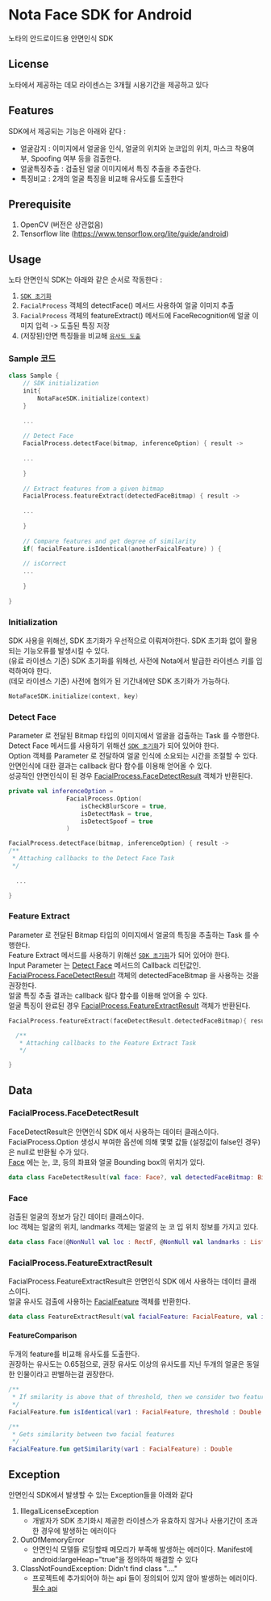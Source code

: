 # Nota Face SDK for Android
노타의 안드로이드용 안면인식 SDK

## License
노타에서 제공하는 데모 라이센스는 3개월 시용기간을 제공하고 있다  

  
## Features
SDK에서 제공되는 기능은 아래와 같다 :
* 얼굴감지 : 이미지에서 얼굴을 인식, 얼굴의 위치와 눈코입의 위치, 마스크 착용여부, Spoofing 여부 등을 검출한다.
* 얼굴특징추출 : 검출된 얼굴 이미지에서 특징 추출을 추출한다. 
* 특징비교 : 2개의 얼굴 특징을 비교해 유사도를 도출한다


## Prerequisite
1. OpenCV (버전은 상관없음)
2. Tensorflow lite (https://www.tensorflow.org/lite/guide/android)  
  
    
## Usage
노타 안면인식 SDK는 아래와 같은 순서로 작동한다 : 
1. [`SDK 초기화`](#initialization)
2. `FacialProcess` 객체의 detectFace() 메서드 사용하여 얼굴 이미지 추출
3. `FacialProcess` 객체의 featureExtract() 메서드에 FaceRecognition에 얼굴 이미지 입력 -> 도출된 특징 저장
4. (저장된)안면 특징들을 비교해 [`유사도 도출`](#featurecomparison)
  
   
     
### Sample 코드
```kotlin
class Sample {
    // SDK initialization
    init{
        NotaFaceSDK.initialize(context)
    } 
    
    ...
    
    // Detect Face
    FacialProcess.detectFace(bitmap, inferenceOption) { result ->
                
    ...
    
    }
    
    // Extract features from a given bitmap
    FacialProcess.featureExtract(detectedFaceBitmap) { result ->
    
    ...
    
    }
    
    // Compare features and get degree of similarity
    if( facialFeature.isIdentical(anotherFaicalFeature) ) {
    
    // isCorrect
    ...
    
    }
    
}

```
  
### Initialization
SDK 사용을 위해선, SDK 초기화가 우선적으로 이뤄져야한다. SDK 초기화 없이 활용되는 기능오류를 발생시킬 수 있다.  
(유료 라이센스 기준) SDK 초기화를 위해선, 사전에 Nota에서 발급한 라이센스 키를 입력하여야 한다.  
(데모 라이센스 기준) 사전에 협의가 된 기간내에만 SDK 초기화가 가능하다.  

```kotlin
NotaFaceSDK.initialize(context, key)
```
  
### Detect Face
Parameter 로 전달된 Bitmap 타입의 이미지에서 얼굴을 검출하는 Task 를 수행한다.  
Detect Face 메서드를 사용하기 위해선 [`SDK 초기화`](#initialization)가 되어 있어야 한다.  
Option 객체를 Parameter 로 전달하여 얼굴 인식에 소요되는 시간을 조절할 수 있다.  
안면인식에 대한 결과는 callback 람다 함수를 이용해 얻어올 수 있다.  
성공적인 안면인식이 된 경우 [FacialProcess.FaceDetectResult](#facialProcess.facedetectresult) 객체가 반환된다.
  
```kotlin
private val inferenceOption =
                FacialProcess.Option(
                    isCheckBlurScore = true,
                    isDetectMask = true,
                    isDetectSpoof = true
                )

FacialProcess.detectFace(bitmap, inferenceOption) { result ->
/**
 * Attaching callbacks to the Detect Face Task
 */
 
  ...

}
```
  
### Feature Extract
Parameter 로 전달된 Bitmap 타입의 이미지에서 얼굴의 특징을 추출하는 Task 를 수행한다.  
Feature Extract 메서드를 사용하기 위해선 [`SDK 초기화`](#initialization)가 되어 있어야 한다.  
Input Parameter 는 [Detect Face](#detect-face) 메서드의 Callback 리턴값인. 
[FacialProcess.FaceDetectResult](#facialProcess.facedetectresult) 객체의 detectedFaceBitmap 을 사용하는 것을 권장한다.  
얼굴 특징 추출 결과는 callback 람다 함수를 이용해 얻어올 수 있다.  
얼굴 특징이 완료된 경우 [FacialProcess.FeatureExtractResult](#facialProcess.featureextractresult) 객체가 반환된다.  

```kotlin
FacialProcess.featureExtract(faceDetectResult.detectedFaceBitmap){ result ->

  /**
   * Attaching callbacks to the Feature Extract Task
   */

}
```

## Data

### FacialProcess.FaceDetectResult
FaceDetectResult은 안면인식 SDK 에서 사용하는 데이터 클래스이다.  
FacialProcess.Option 생성시 부여한 옵션에 의해 몇몇 값들 (설정값이 false인 경우)은 null로 반환될 수가 있다.  
[Face](#face) 에는 눈, 코, 등의 좌표와 얼굴 Bounding box의 위치가 있다.  
```kotlin
data class FaceDetectResult(val face: Face?, val detectedFaceBitmap: Bitmap, val isSpoof:Boolean? = null, val isMaskDetected:Boolean? = null, val faceQuality:Double? = null, val blurScore:Double?=null, val inferenceTimeLog: Long)

```

### Face
검출된 얼굴의 정보가 담긴 데이터 클래스이다.  
loc 객체는 얼굴의 위치, landmarks 객체는 얼굴의 눈 코 입 위치 정보를 가지고 있다.  

```kotlin
data class Face(@NonNull val loc : RectF, @NonNull val landmarks : List<PointF>)
```

### FacialProcess.FeatureExtractResult
FacialProcess.FeatureExtractResult은 안면인식 SDK 에서 사용하는 데이터 클래스이다.  
얼굴 유사도 검출에 사용하는 [FacialFeature](####featurecomparison) 객체를 반환한다.  
```kotlin
data class FeatureExtractResult(val facialFeature: FacialFeature, val inferenceTimeLog: Long)
```


#### FeatureComparison
두개의 feature를 비교해 유사도를 도출한다.  
권장하는 유사도는 0.65점으로, 권장 유사도 이상의 유사도를 지닌 두개의 얼굴은 동일한 인물이라고 판별하는걸 권장한다.  

```kotlin
/**
 * If smilarity is above that of threshold, then we consider two features to be identical
 */
FacialFeature.fun isIdentical(var1 : FacialFeature, threshold : Double = 0.65) : Boolean

/**
 * Gets similarity between two facial features
 */
FacialFeature.fun getSimilarity(var1 : FacialFeature) : Double

```

## Exception
안면인식 SDK에서 발생할 수 있는 Exception들을 아래와 같다  

1. IllegalLicenseException 
   - 개발자가 SDK 초기화시 제공한 라이센스가 유효하지 않거나 사용기간이 초과한 경우에 발생하는 에러이다
2. OutOfMemoryError
   - 안면인식 모델들 로딩할때 메모리가 부족해 발생하는 에러이다. Manifest에 android:largeHeap="true"을 정의하여 해결할 수 있다
3. ClassNotFoundException: Didn't find class "...."
   - 프로젝트에 추가되어야 하는 api 들이 정의되어 있지 않아 발생하는 에러이다. [필수 api](#prerequisite)
